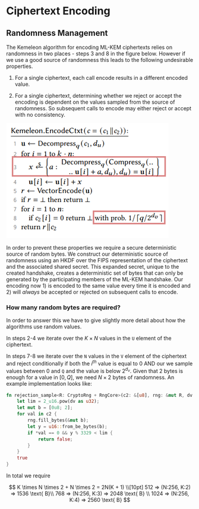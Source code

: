 
# Ciphertext Encoding

## Randomness Management

The Kemeleon algorithm for encoding ML-KEM ciphertexts relies on randomness in two places - steps 3 and 8 in the figure
below. However if we use a good source of randomness this leads to the following undesirable properties.

1. For a single ciphertext, each call encode results in a different encoded value.

2. For a single ciphertext, determining whether we reject or accept the encoding is dependent on the values sampled from
the source of randomness. So subsequent calls to encode may either reject or accept with no consistency.

![Ciphertext Encoding steps requiring randomness](../../doc/Kemeleon.EncodeCiphertext.png)

In order to prevent these properties we require a secure deterministic source of random bytes. We construct our
deterministic source of randomness using an HKDF over the FIPS representation of the ciphertext and the associated
shared secret. This expanded secret, unique to the created handshake, creates a deterministic set of bytes that can only
be generated by the participating members of the ML-KEM handshake. Our encoding now 1) is encoded to the same value
every time it is encoded and 2) will _always_ be accepted or rejected on subsequent calls to encode.

### How many random bytes are required?

In order to answer this we have to give slightly more detail about how the algorithms use random values.

In steps 2-4 we iterate over the $K \times N$ values in the `U` element of the ciphertext.

In steps 7-8 we iterate over the `N` values in the `V` element of the ciphertext and reject conditionally if both
the $i^{th}$ value is equal to 0 AND our we sample values between 0 and `Q` and the value is below $2^{d_v}$.
Given that 2 bytes is enough for a value in $[0,Q]$, we need $N \times 2$ bytes of randomness.
An example implementation looks like:

```rust
fn rejection_sample<R: CryptoRng + RngCore>(c2: &[u8], rng: &mut R, dv: usize) -> bool {
    let lim = 2_u16.pow(dv as u32);
    let mut b = [0u8; 2];
    for val in c2 {
        rng.fill_bytes(&mut b);
        let y = u16::from_be_bytes(b);
        if *val == 0 && y % 3329 < lim {
            return false;
        }
    }
    true
}
```


In total we require

$$
K \times N \times 2 + N \times 2 = 2N(K + 1) \\[10pt]
512 => (N:256, K:2) => 1536 \text{ B}\\
768 => (N:256, K:3) => 2048 \text{ B} \\
1024 => (N:256, K:4) => 2560 \text{ B}
$$
